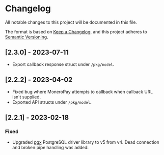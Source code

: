 # Changelog

All notable changes to this project will be documented in this file.

The format is based on [Keep a Changelog](https://keepachangelog.com/en/1.0.0/),
and this project adheres to [Semantic Versioning](https://semver.org/spec/v2.0.0.html).

## [2.3.0] - 2023-07-11
- Export callback response struct under `/pkg/model`.

## [2.2.2] - 2023-04-02
- Fixed bug where MoneroPay attempts to callback when callback URL isn't supplied.
- Exported API structs under `/pkg/model`.

## [2.2.1] - 2023-02-18

### Fixed
- Upgraded [pgx](https://github.com/jackc/pgx) PostgreSQL driver library to v5 from v4. Dead connection and broken pipe handling was added.
